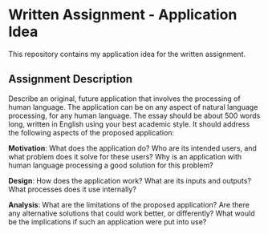 # Written Assignment - Application Idea

This repository contains my application idea for the written assignment.

## Assignment Description

Describe an original, future application that involves the processing of human language. The application can be on any aspect of natural language processing, for any human language. The essay should be about 500 words long, written in English using your best academic style. It should address the following aspects of the proposed application:

**Motivation**: What does the application do? Who are its intended users, and what problem does it solve for these users? Why is an application with human language processing a good solution for this problem?

**Design**: How does the application work? What are its inputs and outputs? What processes does it use internally?

**Analysis**: What are the limitations of the proposed application? Are there any alternative solutions that could work better, or differently? What would be the implications if such an application were put into use?